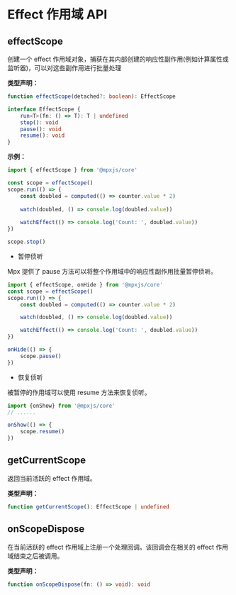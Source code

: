 # Effect 作用域 API

## effectScope
创建一个 effect 作用域对象，捕获在其内部创建的响应性副作用(例如计算属性或监听器)，可以对这些副作用进行批量处理

**类型声明：**
```ts
function effectScope(detached?: boolean): EffectScope

interface EffectScope {
    run<T>(fn: () => T): T | undefined
    stop(): void
    pause(): void
    resume(): void
}
```
**示例：**
```js
import { effectScope } from '@mpxjs/core'

const scope = effectScope()
scope.run(() => {
    const doubled = computed(() => counter.value * 2)
    
    watch(doubled, () => console.log(doubled.value))
    
    watchEffect(() => console.log('Count: ', doubled.value))
})

scope.stop()
```
* 暂停侦听

Mpx 提供了 pause 方法可以将整个作用域中的响应性副作用批量暂停侦听。

```js
import { effectScope, onHide } from '@mpxjs/core'
const scope = effectScope()
scope.run(() => {
    const doubled = computed(() => counter.value * 2)

    watch(doubled, () => console.log(doubled.value))

    watchEffect(() => console.log('Count: ', doubled.value))
})

onHide(() => {
    scope.pause()
})
```

* 恢复侦听

被暂停的作用域可以使用 resume 方法来恢复侦听。

```js
import {onShow} from '@mpxjs/core'
// ......

onShow(() => {
    scope.resume()
})
```

## getCurrentScope
返回当前活跃的 effect 作用域。

**类型声明：**
```ts
function getCurrentScope(): EffectScope | undefined
```

## onScopeDispose
在当前活跃的 effect 作用域上注册一个处理回调。该回调会在相关的 effect 作用域结束之后被调用。

**类型声明：**

```ts
function onScopeDispose(fn: () => void): void
```

